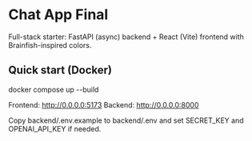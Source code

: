 # Chat App Final
Full-stack starter: FastAPI (async) backend + React (Vite) frontend with Brainfish-inspired colors.

## Quick start (Docker)
docker compose up --build

Frontend: http://0.0.0.0:5173
Backend:  http://0.0.0.0:8000

Copy backend/.env.example to backend/.env and set SECRET_KEY and OPENAI_API_KEY if needed.
